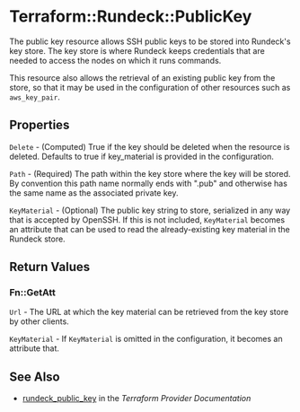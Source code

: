 # Terraform::Rundeck::PublicKey

The public key resource allows SSH public keys to be stored into Rundeck's key store.
The key store is where Rundeck keeps credentials that are needed to access the nodes on which
it runs commands.

This resource also allows the retrieval of an existing public key from the store, so that it
may be used in the configuration of other resources such as ``aws_key_pair``.

## Properties

`Delete` - (Computed) True if the key should be deleted when the resource is deleted.
Defaults to true if key_material is provided in the configuration.

`Path` - (Required) The path within the key store where the key will be stored. By convention
this path name normally ends with ".pub" and otherwise has the same name as the associated
private key.

`KeyMaterial` - (Optional) The public key string to store, serialized in any way that is accepted
by OpenSSH. If this is not included, ``KeyMaterial`` becomes an attribute that can be used
to read the already-existing key material in the Rundeck store.


## Return Values

### Fn::GetAtt

`Url` - The URL at which the key material can be retrieved from the key store by other clients.

`KeyMaterial` - If `KeyMaterial` is omitted in the configuration, it becomes an attribute that.

## See Also

* [rundeck_public_key](https://www.terraform.io/docs/providers/rundeck/r/public_key.html) in the _Terraform Provider Documentation_